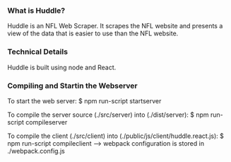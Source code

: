 ### What is Huddle?
Huddle is an NFL Web Scraper. It scrapes the NFL website and presents a view of the data that is easier to use than the NFL website.

### Technical Details

Huddle is built using node and React.

### Compiling and Startin the Webserver
To start the web server:
  $ npm run-script startserver

To compile the server source (./src/server) into (./dist/server):
  $ npm run-script compileserver

To compile the client (./src/client) into (./public/js/client/huddle.react.js):
  $ npm run-script compileclient
  --> webpack configuration is stored in ./webpack.config.js

